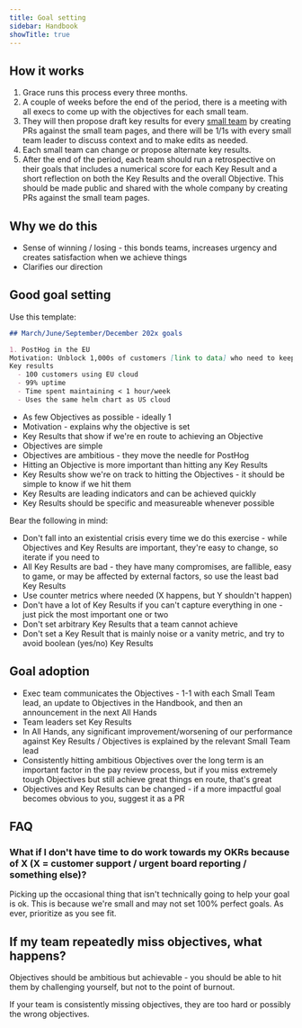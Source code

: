 ```yaml
---
title: Goal setting
sidebar: Handbook
showTitle: true
---
```


## How it works

1. Grace runs this process every three months.
2. A couple of weeks before the end of the period, there is a meeting with all execs to come up with the objectives for each small team.
3. They will then propose draft key results for every [small team](../company/small-teams) by creating PRs against the small team pages, and there will be 1/1s with every small team leader to discuss context and to make edits as needed.
4. Each small team can change or propose alternate key results.
5. After the end of the period, each team should run a retrospective on their goals that includes a numerical score for each Key Result and a short reflection on both the Key Results and the overall Objective. This should be made public and shared with the whole company by creating PRs against the small team pages.

## Why we do this

- Sense of winning / losing - this bonds teams, increases urgency and creates satisfaction when we achieve things
- Clarifies our direction

## Good goal setting

Use this template:

```md
## March/June/September/December 202x goals

1. PostHog in the EU
Motivation: Unblock 1,000s of customers [link to data] who need to keep data in the EU but are not capable of self hosting.
Key results
  - 100 customers using EU cloud
  - 99% uptime
  - Time spent maintaining < 1 hour/week
  - Uses the same helm chart as US cloud
```  

- As few Objectives as possible - ideally 1
- Motivation - explains why the objective is set
- Key Results that show if we're en route to achieving an Objective
- Objectives are simple
- Objectives are ambitious - they move the needle for PostHog
- Hitting an Objective is more important than hitting any Key Results
- Key Results show we're on track to hitting the Objectives - it should be simple to know if we hit them
- Key Results are leading indicators and can be achieved quickly
- Key Results should be specific and measureable whenever possible

Bear the following in mind:

- Don't fall into an existential crisis every time we do this exercise - while Objectives and Key Results are important, they're easy to change, so iterate if you need to
- All Key Results are bad - they have many compromises, are fallible, easy to game, or may be affected by external factors, so use the least bad Key Results
- Use counter metrics where needed (X happens, but Y shouldn't happen)
- Don't have a lot of Key Results if you can't capture everything in one - just pick the most important one or two
- Don't set arbitrary Key Results that a team cannot achieve
- Don't set a Key Result that is mainly noise or a vanity metric, and try to avoid boolean (yes/no) Key Results

## Goal adoption

- Exec team communicates the Objectives - 1-1 with each Small Team lead, an update to Objectives in the Handbook, and then an announcement in the next All Hands
- Team leaders set Key Results
- In All Hands, any significant improvement/worsening of our performance against Key Results / Objectives is explained by the relevant Small Team lead
- Consistently hitting ambitious Objectives over the long term is an important factor in the pay review process, but if you miss extremely tough Objectives but still achieve great things en route, that's great
- Objectives and Key Results can be changed - if a more impactful goal becomes obvious to you, suggest it as a PR

## FAQ

### What if I don't have time to do work towards my OKRs because of X (X = customer support / urgent board reporting / something else)?

Picking up the occasional thing that isn't technically going to help your goal is ok. This is because we're small and may not set 100% perfect goals. As ever, prioritize as you see fit.

## If my team repeatedly miss objectives, what happens?

Objectives should be ambitious but achievable - you should be able to hit them by challenging yourself, but not to the point of burnout.

If your team is consistently missing objectives, they are too hard or possibly the wrong objectives.
